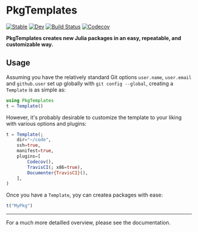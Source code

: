 # PkgTemplates

[![Stable](https://img.shields.io/badge/docs-stable-blue.svg)](https://invenia.github.io/PkgTemplates.jl/stable)
[![Dev](https://img.shields.io/badge/docs-latest-blue.svg)](https://invenia.github.io/PkgTemplates.jl/dev)
[![Build Status](https://travis-ci.org/invenia/PkgTemplates.jl.svg?branch=master)](https://travis-ci.org/invenia/PkgTemplates.jl)
[![Codecov](https://codecov.io/gh/invenia/PkgTemplates.jl/branch/master/graph/badge.svg)](https://codecov.io/gh/invenia/PkgTemplates.jl)

**PkgTemplates creates new Julia packages in an easy, repeatable, and customizable way.**

## Usage

Assuming you have the relatively standard Git options `user.name`, `user.email` and `github.user` set up globally with `git config --global`, creating a `Template` is as simple as:

```jl
using PkgTemplates
t = Template()
```

However, it's probably desirable to customize the template to your liking with various options and plugins:

```jl
t = Template(;
    dir="~/code",
    ssh=true,
    manifest=true,
    plugins=[
        Codecov(),
        TravisCI(; x86=true),
        Documenter{TravisCI}(),
    ],
)
```

Once you have a `Template`, yoy can createa packages with ease:

```jl
t("MyPkg")
```

---

For a much more detailled overview, please see the documentation.
